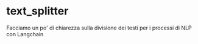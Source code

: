 # text_splitter
Facciamo un po' di chiarezza sulla divisione dei testi per i processi di NLP con Langchain
